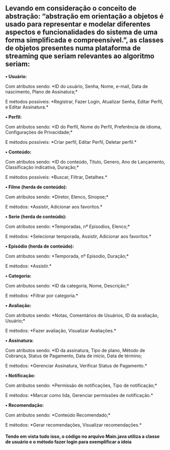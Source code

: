 <h2> Levando em consideração o conceito de abstração: “abstração em orientação a objetos é usado para representar e modelar diferentes aspectos e funcionalidades do sistema de uma forma simplificada e compreensível.”, as classes de objetos presentes numa plataforma de streaming que seriam relevantes ao algoritmo seriam:</h2>

**•	Usuário:**<br>
<p>Com atributos sendo: *ID do usuário, Senha, Nome, e-mail, Data de nascimento, Plano de Assinatura;*</p>
<p>E métodos possíveis: *Registrar, Fazer Login, Atualizar Senha, Editar Perfil, e Editar Assinatura.*</p>

**•	Perfil:**<br>
<p>Com atributos sendo: *ID do Perfil, Nome do Perfil, Preferência de idioma, Configurações de Privacidade;*</p>
<p>E métodos possíveis: *Criar perfil, Editar Perfil, Deletar perfil.*</p>

**•	Conteúdo:**<br>
<p>Com atributos sendo: *ID do conteúdo, Título, Genero, Ano de Lançamento, Classificação indicativa, Duração;*</p>
<p>E métodos possíveis: *Buscar, Filtrar, Detalhes.*</p>

**•	Filme (herda de conteúdo):**<br>
<p>Com atributos sendo: *Diretor, Elenco, Sinopse;*</p>
<p>E métodos: *Assistir, Adicionar aos favoritos.*</p>

**•	Serie (herda de conteúdo):**<br>
<p>Com atributos sendo: *Temporadas, nº Episodios, Elenco;*</p>
<p>E métodos: *Selecionar temporada, Assistir, Adicionar aos favoritos.*</p>

**•	Episódio (herda de conteúdo):**<br>
<p>Com atributos sendo: *Temporada, nº Episodio, Duração;*</p>
E métodos: *Assistir.*</p>

**•	Categoria:**<br>
<p>Com atributos sendo: *ID da categoria, Nome, Descrição;*</p>
<p>E métodos: *Filtrar por categoria.*</p>

**•	Avaliação:**<br>
<p>Com atributos sendo: *Notas, Comentários de Usuários, ID da avaliação, Usuário;*</p>
<p>E métodos: *Fazer avaliação, Visualizar Avaliações.*</p>

**•	Assinatura:**<br>
<p>Com atributos sendo: *ID da assinatura, Tipo de plano, Método de Cobrança, Status de Pagamento, Data de início, Data de término;</p>
<p>E métodos: *Gerenciar Assinatura, Verificar Status de Pagamento.*</p>

**•	Notificação:**<br>
<p>Com atributos sendo: *Permissão de notificações, Tipo de notificação;*</p>
<p>E métodos: *Marcar como lida, Gerenciar permissões de notificação.*</p>

**•	Recomendação:**<br>
<p>Com atributos sendo: *Conteúdo Recomendado;*</p>
<p>E métodos: *Gerar recomendações, Visualizar recomendações.*</p>

<h4> Tendo em vista tudo isso, o código no arquivo Main.java utiliza a classe de usuário e o método fazer login para exemplificar a ideia </h4>